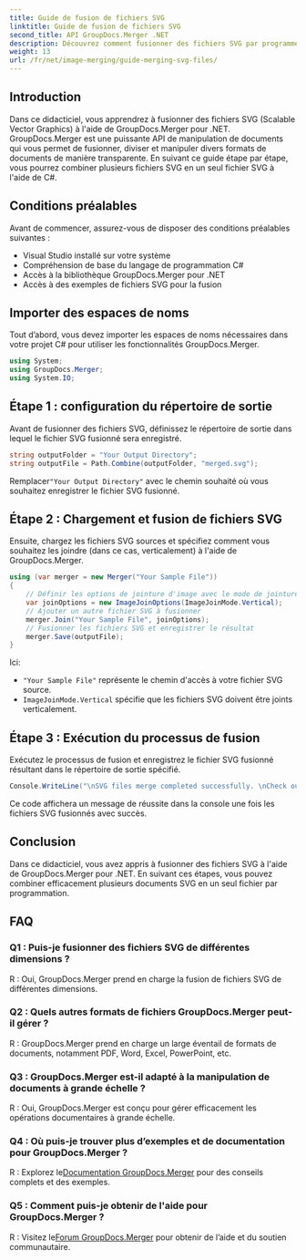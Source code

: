 ```yaml
---
title: Guide de fusion de fichiers SVG
linktitle: Guide de fusion de fichiers SVG
second_title: API GroupDocs.Merger .NET
description: Découvrez comment fusionner des fichiers SVG par programme à l'aide de GroupDocs.Merger pour .NET. Combinez plusieurs documents SVG sans effort.
weight: 13
url: /fr/net/image-merging/guide-merging-svg-files/
---
```

## Introduction
Dans ce didacticiel, vous apprendrez à fusionner des fichiers SVG (Scalable Vector Graphics) à l'aide de GroupDocs.Merger pour .NET. GroupDocs.Merger est une puissante API de manipulation de documents qui vous permet de fusionner, diviser et manipuler divers formats de documents de manière transparente. En suivant ce guide étape par étape, vous pourrez combiner plusieurs fichiers SVG en un seul fichier SVG à l'aide de C#.

## Conditions préalables

Avant de commencer, assurez-vous de disposer des conditions préalables suivantes :

- Visual Studio installé sur votre système
- Compréhension de base du langage de programmation C#
- Accès à la bibliothèque GroupDocs.Merger pour .NET
- Accès à des exemples de fichiers SVG pour la fusion

## Importer des espaces de noms

Tout d’abord, vous devez importer les espaces de noms nécessaires dans votre projet C# pour utiliser les fonctionnalités GroupDocs.Merger.

```csharp
using System; 
using GroupDocs.Merger;
using System.IO;
```

## Étape 1 : configuration du répertoire de sortie

Avant de fusionner des fichiers SVG, définissez le répertoire de sortie dans lequel le fichier SVG fusionné sera enregistré.

```csharp
string outputFolder = "Your Output Directory";
string outputFile = Path.Combine(outputFolder, "merged.svg");
```

 Remplacer`"Your Output Directory"` avec le chemin souhaité où vous souhaitez enregistrer le fichier SVG fusionné.

## Étape 2 : Chargement et fusion de fichiers SVG

Ensuite, chargez les fichiers SVG sources et spécifiez comment vous souhaitez les joindre (dans ce cas, verticalement) à l'aide de GroupDocs.Merger.

```csharp
using (var merger = new Merger("Your Sample File"))
{
    // Définir les options de jointure d'image avec le mode de jointure verticale
    var joinOptions = new ImageJoinOptions(ImageJoinMode.Vertical);
    // Ajouter un autre fichier SVG à fusionner
    merger.Join("Your Sample File", joinOptions);
    // Fusionner les fichiers SVG et enregistrer le résultat
    merger.Save(outputFile);
}
```

Ici:
- `"Your Sample File"` représente le chemin d'accès à votre fichier SVG source.
- `ImageJoinMode.Vertical` spécifie que les fichiers SVG doivent être joints verticalement.

## Étape 3 : Exécution du processus de fusion

Exécutez le processus de fusion et enregistrez le fichier SVG fusionné résultant dans le répertoire de sortie spécifié.

```csharp
Console.WriteLine("\nSVG files merge completed successfully. \nCheck output in {0}", outputFolder);
```

Ce code affichera un message de réussite dans la console une fois les fichiers SVG fusionnés avec succès.

## Conclusion

Dans ce didacticiel, vous avez appris à fusionner des fichiers SVG à l'aide de GroupDocs.Merger pour .NET. En suivant ces étapes, vous pouvez combiner efficacement plusieurs documents SVG en un seul fichier par programmation.

## FAQ

### Q1 : Puis-je fusionner des fichiers SVG de différentes dimensions ?

R : Oui, GroupDocs.Merger prend en charge la fusion de fichiers SVG de différentes dimensions.

### Q2 : Quels autres formats de fichiers GroupDocs.Merger peut-il gérer ?

R : GroupDocs.Merger prend en charge un large éventail de formats de documents, notamment PDF, Word, Excel, PowerPoint, etc.

### Q3 : GroupDocs.Merger est-il adapté à la manipulation de documents à grande échelle ?

R : Oui, GroupDocs.Merger est conçu pour gérer efficacement les opérations documentaires à grande échelle.

### Q4 : Où puis-je trouver plus d’exemples et de documentation pour GroupDocs.Merger ?

 R : Explorez le[Documentation GroupDocs.Merger](https://tutorials.groupdocs.com/merger/net/) pour des conseils complets et des exemples.

### Q5 : Comment puis-je obtenir de l'aide pour GroupDocs.Merger ?

 R : Visitez le[Forum GroupDocs.Merger](https://forum.groupdocs.com/c/merger/32) pour obtenir de l’aide et du soutien communautaire.